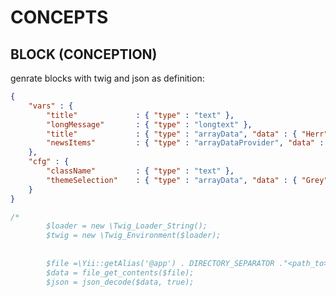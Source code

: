 CONCEPTS
===========


BLOCK (CONCEPTION)
----------------------

genrate blocks with twig and json as definition:

```json
{
	"vars" : {
		"title" 			: { "type" : "text" },
		"longMessage" 		: { "type" : "longtext" },
		"title" 			: { "type" : "arrayData", "data" : { "Herr" , "Frau" } },
		"newsItems" 		: { "type" : "arrayDataProvider", "data" : { "source" : "@<module_name>/<controller_name>/<action_name>" } }, 
	},
	"cfg" : {
		"className"			: { "type" : "text" },
		"themeSelection" 	: { "type" : "arrayData", "data" : { "Grey", "Brown", "Blue" } }
	}
}
```


```php
/*
        $loader = new \Twig_Loader_String();
        $twig = new \Twig_Environment($loader);
        
        
        $file =\Yii::getAlias('@app') . DIRECTORY_SEPARATOR ."<path_to>heading.json";
        $data = file_get_contents($file);
        $json = json_decode($data, true);
```